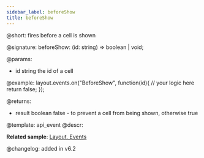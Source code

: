 ```yaml
---
sidebar_label: beforeShow
title: beforeShow
---          
```


@short: fires before a cell is shown

@signature: beforeShow: (id: string) => boolean | void;

@params:
- id		string		the id of a cell


@example:
layout.events.on("BeforeShow", function(id){
	// your logic here
    return false;
});

@returns:
- result	boolean		false - to prevent a cell from being shown, otherwise true



@template: api_event
@descr:

**Related sample**: [Layout. Events](https://snippet.dhtmlx.com/fyxw0map)

@changelog:
added in v6.2


